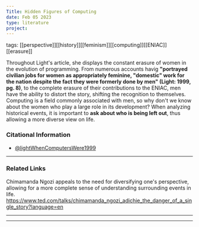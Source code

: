 ```yaml
---
Title: Hidden Figures of Computing
date: Feb 05 2023
type: literature
project:
---
```

tags: [[perspective]][[history]][[feminism]][[computing]][[ENIAC]][[erasure]]

Throughout Light's article, she displays the constant erasure of women in the evolution of programming. From numerous accounts havig **"portrayed civilian jobs for women as appropriately feminine, "domestic" work for the nation despite the fact they were formerly done by men" (Light: 1999, pg. 8)**, to the complete erasure of their contributions to the ENIAC, men have the ability to distort the story, shifting the recognition to themselves. Computing is a field commonly associated with men, so why don't we know about the women who play a large role in its development? When analyzing historical events, it is important to **ask about who is being left out**, thus allowing a more diverse view on life. 

### Citational Information

- [@lightWhenComputersWere1999](@lightWhenComputersWere1999.md)



---
### Related Links

Chimamanda Ngozi appeals to the need for diversifying one's perspective, allowing for a more complete sense of understanding surrounding events in life.
https://www.ted.com/talks/chimamanda_ngozi_adichie_the_danger_of_a_single_story?language=en





























































---

---





